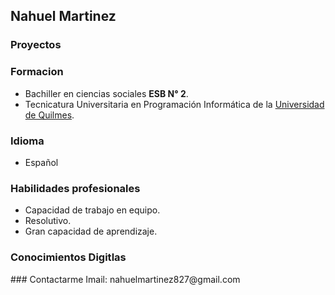 ## Nahuel Martinez 

### Proyectos 

### Formacion
-    Bachiller en ciencias sociales **ESB N° 2**.
-    Tecnicatura Universitaria en Programación Informática de la [Universidad de Quilmes](http://www.unq.edu.ar).

### Idioma
-  Español 

### Habilidades profesionales
-  Capacidad de trabajo en equipo.
-  Resolutivo.
-  Gran capacidad de aprendizaje.

### Conocimientos Digitlas 
<div class="border">
<p class="imagesDeLogo"><i class="devicon-android-plain-wordmark colored"></i></p>
<p class="imagesDeLogo"><i class="devicon-github-plain-wordmark colored"></i></p>
<p class="imagesDeLogo"><i class="devicon-gitlab-plain-wordmark colored"></i></p>
<p class="imagesDeLogo"><i class="devicon-javascript-plain colored"></i></p>
<p class="imagesDeLogo"><i class="devicon-mysql-plain-wordmark colored"></i></p>
<p class="imagesDeLogo"><i class="devicon-tomcat-line-wordmark colored"></i></p>
<p class="imagesDeLogo"><i class="devicon-bootstrap-plain-wordmark colored"></i></p>
</div>
### Contactarme
Imail: nahuelmartinez827@gmail.com 